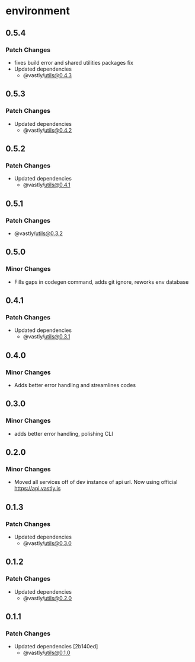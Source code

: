 # environment

## 0.5.4

### Patch Changes

- fixes build error and shared utilities packages fix
- Updated dependencies
  - @vastly/utils@0.4.3

## 0.5.3

### Patch Changes

- Updated dependencies
  - @vastly/utils@0.4.2

## 0.5.2

### Patch Changes

- Updated dependencies
  - @vastly/utils@0.4.1

## 0.5.1

### Patch Changes

- @vastly/utils@0.3.2

## 0.5.0

### Minor Changes

- Fills gaps in codegen command, adds git ignore, reworks env database

## 0.4.1

### Patch Changes

- Updated dependencies
  - @vastly/utils@0.3.1

## 0.4.0

### Minor Changes

- Adds better error handling and streamlines codes

## 0.3.0

### Minor Changes

- adds better error handling, polishing CLI

## 0.2.0

### Minor Changes

- Moved all services off of dev instance of api url. Now using official https://api.vastly.is

## 0.1.3

### Patch Changes

- Updated dependencies
  - @vastly/utils@0.3.0

## 0.1.2

### Patch Changes

- Updated dependencies
  - @vastly/utils@0.2.0

## 0.1.1

### Patch Changes

- Updated dependencies [2b140ed]
  - @vastly/utils@0.1.0
